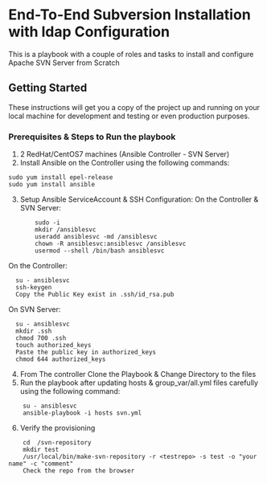 # End-To-End Subversion Installation with ldap Configuration 
This is a playbook with a couple of roles and tasks to install and configure Apache SVN Server from Scratch 

## Getting Started

These instructions will get you a copy of the project up and running on your local machine for development and testing or even production purposes.

### Prerequisites & Steps to Run the playbook
1) 2 RedHat/CentOS7 machines (Ansible Controller - SVN Server)
2) Install Ansible on the Controller using the following commands:
```
sudo yum install epel-release
sudo yum install ansible
```
3) Setup Ansible ServiceAccount & SSH Configuration:
    On the Controller & SVN Server:
    ```
        sudo -i
        mkdir /ansiblesvc
        useradd ansiblesvc -md /ansiblesvc
        chown -R ansiblesvc:ansiblesvc /ansiblesvc
        usermod --shell /bin/bash ansiblesvc
     ```
  On the Controller:
  ```
    su - ansiblesvc
    ssh-keygen
    Copy the Public Key exist in .ssh/id_rsa.pub
  ```
  On SVN Server:
  ```
    su - ansiblesvc
    mkdir .ssh
    chmod 700 .ssh
    touch authorized_keys
    Paste the public key in authorized_keys
    chmod 644 authorized_keys
  ```
4) From The controller Clone the Playbook & Change Directory to the files
5) Run the playbook after updating hosts & group_var/all.yml files carefully using the following command:
```
    su - ansiblesvc 
    ansible-playbook -i hosts svn.yml
```
6) Verify the provisioning
```
    cd  /svn-repository
    mkdir test
    /usr/local/bin/make-svn-repository -r <testrepo> -s test -o "your name" -c "comment"
    Check the repo from the browser
```

